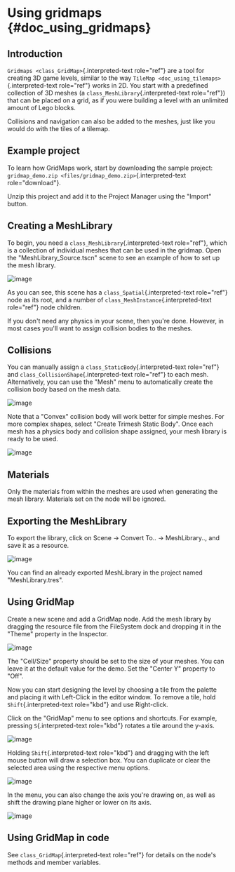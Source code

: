 Using gridmaps {#doc_using_gridmaps}
==============

Introduction
------------

`Gridmaps <class_GridMap>`{.interpreted-text role="ref"} are a tool for
creating 3D game levels, similar to the way
`TileMap <doc_using_tilemaps>`{.interpreted-text role="ref"} works in
2D. You start with a predefined collection of 3D meshes (a
`class_MeshLibrary`{.interpreted-text role="ref"}) that can be placed on
a grid, as if you were building a level with an unlimited amount of Lego
blocks.

Collisions and navigation can also be added to the meshes, just like you
would do with the tiles of a tilemap.

Example project
---------------

To learn how GridMaps work, start by downloading the sample project:
`gridmap_demo.zip <files/gridmap_demo.zip>`{.interpreted-text
role="download"}.

Unzip this project and add it to the Project Manager using the
\"Import\" button.

Creating a MeshLibrary
----------------------

To begin, you need a `class_MeshLibrary`{.interpreted-text role="ref"},
which is a collection of individual meshes that can be used in the
gridmap. Open the \"MeshLibrary\_Source.tscn\" scene to see an example
of how to set up the mesh library.

![image](img/gridmap_meshlibrary1.png)

As you can see, this scene has a `class_Spatial`{.interpreted-text
role="ref"} node as its root, and a number of
`class_MeshInstance`{.interpreted-text role="ref"} node children.

If you don\'t need any physics in your scene, then you\'re done.
However, in most cases you\'ll want to assign collision bodies to the
meshes.

Collisions
----------

You can manually assign a `class_StaticBody`{.interpreted-text
role="ref"} and `class_CollisionShape`{.interpreted-text role="ref"} to
each mesh. Alternatively, you can use the \"Mesh\" menu to automatically
create the collision body based on the mesh data.

![image](img/gridmap_create_body.png)

Note that a \"Convex\" collision body will work better for simple
meshes. For more complex shapes, select \"Create Trimesh Static Body\".
Once each mesh has a physics body and collision shape assigned, your
mesh library is ready to be used.

![image](img/gridmap_mesh_scene.png)

Materials
---------

Only the materials from within the meshes are used when generating the
mesh library. Materials set on the node will be ignored.

Exporting the MeshLibrary
-------------------------

To export the library, click on Scene -\> Convert To.. -\>
MeshLibrary.., and save it as a resource.

![image](img/gridmap_export.png)

You can find an already exported MeshLibrary in the project named
\"MeshLibrary.tres\".

Using GridMap
-------------

Create a new scene and add a GridMap node. Add the mesh library by
dragging the resource file from the FileSystem dock and dropping it in
the \"Theme\" property in the Inspector.

![image](img/gridmap_main.png)

The \"Cell/Size\" property should be set to the size of your meshes. You
can leave it at the default value for the demo. Set the \"Center Y\"
property to \"Off\".

Now you can start designing the level by choosing a tile from the
palette and placing it with Left-Click in the editor window. To remove a
tile, hold `Shift`{.interpreted-text role="kbd"} and use Right-click.

Click on the \"GridMap\" menu to see options and shortcuts. For example,
pressing `S`{.interpreted-text role="kbd"} rotates a tile around the
y-axis.

![image](img/gridmap_menu.png)

Holding `Shift`{.interpreted-text role="kbd"} and dragging with the left
mouse button will draw a selection box. You can duplicate or clear the
selected area using the respective menu options.

![image](img/gridmap_select.png)

In the menu, you can also change the axis you\'re drawing on, as well as
shift the drawing plane higher or lower on its axis.

![image](img/gridmap_shift_axis.png)

Using GridMap in code
---------------------

See `class_GridMap`{.interpreted-text role="ref"} for details on the
node\'s methods and member variables.
